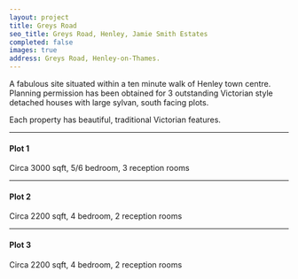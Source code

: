 ```yaml
---
layout: project
title: Greys Road
seo_title: Greys Road, Henley, Jamie Smith Estates
completed: false
images: true
address: Greys Road, Henley-on-Thames.
---
```



<p>A fabulous site situated within a ten minute walk of Henley town centre. Planning permission has been obtained for 3 outstanding Victorian style detached houses with large sylvan, south facing plots.</p> 

<p>Each property has beautiful, traditional Victorian features.</p>

<hr/>

<h4>Plot 1</h4>
<p>Circa 3000 sqft, 5/6 bedroom, 3 reception rooms</p>

<hr/>

<h4>Plot 2</h4>
<p>Circa 2200 sqft, 4 bedroom, 2 reception rooms</p>

<hr/>

<h4>Plot 3</h4>
<p>Circa 2200 sqft, 4 bedroom, 2 reception rooms</p>
